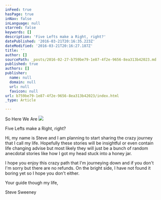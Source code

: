 ```yaml
---
inFeed: true
hasPage: true
inNav: false
inLanguage: null
starred: false
keywords: []
description: 'Five Lefts make a Right, right?'
datePublished: '2016-03-21T20:16:35.223Z'
dateModified: '2016-03-21T20:16:27.187Z'
title: ''
author: []
sourcePath: _posts/2016-02-27-b759be79-1e87-4f2e-9656-8ea313b42023.md
published: true
authors: []
publisher:
  name: null
  domain: null
  url: null
  favicon: null
url: b759be79-1e87-4f2e-9656-8ea313b42023/index.html
_type: Article

---
```

So Here We Are
![](https://the-grid-user-content.s3-us-west-2.amazonaws.com/b53b0e45-6aab-410d-8acb-2f5a0ad28b2e.jpg)

Five Lefts make a Right, right?

Hi, my name is Steve and I am planning to start sharing the crazy journey that I call my life.  Hopefully these stories will be insightful or even contain life changing advise but most likely they will just be a bunch of random anecdotal stories like how I got my head stuck into a honey jar.  

I hope you enjoy this crazy path that I'm journeying down and if you don't I'm sorry but there are no refunds.  On the bright side, I have not found it boring yet so I hope you don't either. 

Your guide though my life,

Steve Sweeney